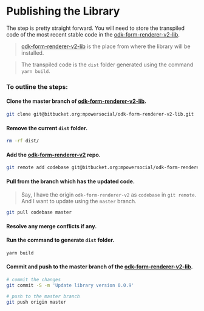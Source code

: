 # Publishing the Library

The step is pretty straight forward. You will need to store the transpiled code of the most recent stable code in the [odk-form-renderer-v2-lib](https://bitbucket.org/mpowersocial/odk-form-renderer-v2-lib/src/master/).

> [odk-form-renderer-v2-lib](https://bitbucket.org/mpowersocial/odk-form-renderer-v2-lib/src/master/) is the place from where the library will be installed.

> The transpiled code is the `dist` folder generated using the command `yarn build`.

### To outline the steps:

#### Clone the master branch of [odk-form-renderer-v2-lib](https://bitbucket.org/mpowersocial/odk-form-renderer-v2-lib/src/master/).

```sh
git clone git@bitbucket.org:mpowersocial/odk-form-renderer-v2-lib.git
```


#### Remove the current `dist` folder.

```sh
rm -rf dist/
```

#### Add the [odk-form-renderer-v2](https://bitbucket.org/mpowersocial/odk-form-renderer-v2/src/master/) repo.

```sh
git remote add codebase git@bitbucket.org:mpowersocial/odk-form-renderer-v2.git
```

#### Pull from the branch which has the updated code.

> Say, I have the origin `odk-form-renderer-v2` as `codebase` in `git remote`. And I want to update using the `master` branch.

```sh
git pull codebase master
```

#### Resolve any merge conflicts if any.

#### Run the command to generate `dist` folder.

```sh
yarn build
```

#### Commit and push to the master branch of the [odk-form-renderer-v2-lib](https://bitbucket.org/mpowersocial/odk-form-renderer-v2-lib/src/master/).

```sh
# commit the changes
git commit -S -m 'Update library version 0.0.9'

# push to the master branch
git push origin master
```

